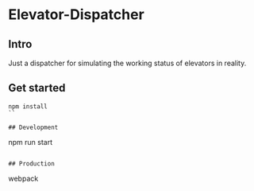 Elevator-Dispatcher
=======

## Intro
Just a dispatcher for simulating the working status of elevators in reality.

## Get started
```
npm install
``

## Development
```
npm run start
```

## Production
```
webpack
```
